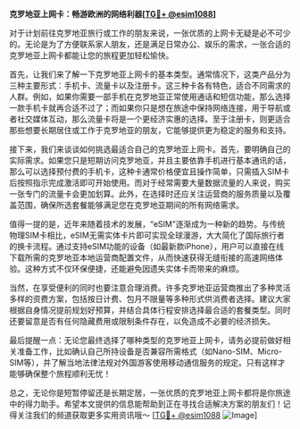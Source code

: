**克罗地亚上网卡：畅游欧洲的网络利器[[TG💪+ @esim1088](https://t.me/s/esim1088)]**

对于计划前往克罗地亚旅行或工作的朋友来说，一张优质的上网卡无疑是必不可少的。无论是为了方便联系家人朋友，还是满足日常办公、娱乐的需求，一张合适的克罗地亚上网卡都能让您的旅程更加轻松愉快。

首先，让我们来了解一下克罗地亚上网卡的基本类型。通常情况下，这类产品分为三种主要形式：手机卡、流量卡以及注册卡。这三种卡各有特色，适合不同需求的人群。例如，如果你需要一部手机在克罗地亚正常使用通话和短信功能，那么选择一款手机卡就再合适不过了；而如果你只是想在旅途中保持网络连接，用于导航或者社交媒体互动，那么流量卡将是一个更经济实惠的选择。至于注册卡，则更适合那些想要长期居住或工作于克罗地亚的朋友，它能够提供更为稳定的服务和支持。

接下来，我们来谈谈如何挑选最适合自己的克罗地亚上网卡。首先，要明确自己的实际需求。如果您只是短期访问克罗地亚，并且主要依靠手机进行基本通讯的话，那么可以选择预付费的手机卡，这种卡通常价格便宜且操作简单，只需插入SIM卡后按照指示完成激活即可开始使用。而对于经常需要大量数据流量的人来说，购买一张专门的流量卡会更加划算。此外，在选择时还应关注运营商的服务质量以及覆盖范围，确保所选套餐能够满足您在克罗地亚期间的所有网络需求。

值得一提的是，近年来随着技术的发展，“eSIM”逐渐成为一种新的趋势。与传统物理SIM卡相比，eSIM无需实体卡片即可实现全球漫游，大大简化了国际旅行者的换卡流程。通过支持eSIM功能的设备（如最新款iPhone），用户可以直接在线下载所需的克罗地亚本地运营商配置文件，从而快速获得无缝衔接的高速网络体验。这种方式不仅环保便捷，还能避免因遗失实体卡而带来的麻烦。

当然，在享受便利的同时也要注意合理消费。许多克罗地亚运营商推出了多种灵活多样的资费方案，包括按日计费、包月不限量等多种形式供消费者选择。建议大家根据自身情况提前规划好预算，并结合具体行程安排选择最合适的套餐类型。同时还要留意是否有任何隐藏费用或限制条件存在，以免造成不必要的经济损失。

最后提醒一点：无论您最终选择了哪种类型的克罗地亚上网卡，请务必提前做好相关准备工作，比如确认自己所持设备是否兼容所需格式（如Nano-SIM、Micro-SIM等），并了解当地法律法规对外国游客使用移动通信服务的规定。只有这样才能够确保整个旅程顺利无忧！

总之，无论你是短暂停留还是长期定居，一张优质的克罗地亚上网卡都将是你旅途中的得力助手。希望本文提供的信息能帮助到正在寻找合适解决方案的朋友们！记得关注我们的频道获取更多实用资讯哦～ [[TG💪+ @esim1088](https://t.me/s/esim1088) ![Image](https://i.postimg.cc/4NQfJmqS/Snipaste-2025-05-13-00-14-12.png)]